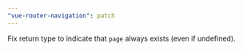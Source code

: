 ```yaml
---
"vue-router-navigation": patch
---
```


Fix return type to indicate that `page` always exists (even if undefined).
